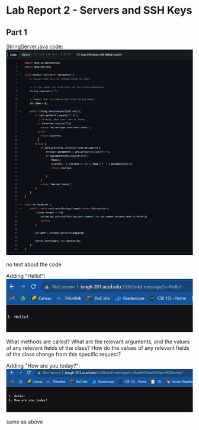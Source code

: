 # Lab Report 2 - Servers and SSH Keys

## Part 1
StringServer.java code:
![Image](scLR2/StringServerCode.png)

no text about the code

Adding "Hello!":
![Image](scLR2/StringServerHello.png)

What methods are called? What are the relevant arguments,
and the values of any relevant fields of the class? How 
do the values of any relevant fields of the class change
from this specific request?

Adding "How are you today?":
![Image](scLR2/StringServerHowAreYouToday.png)

same as above
